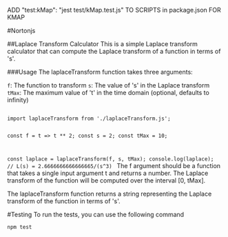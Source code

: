 ADD "test:kMap": "jest test/kMap.test.js" TO SCRIPTS in package.json FOR KMAP

#Nortonjs

##Laplace Transform Calculator
This is a simple Laplace transform calculator that can compute the Laplace transform of a function in terms of 's'.

###Usage
The laplaceTransform function takes three arguments:

`f`: The function to transform
`s`: The value of 's' in the Laplace transform
`tMax`: The maximum value of 't' in the time domain (optional, defaults to infinity)

<code>
import laplaceTransform from './laplaceTransform.js';

const f = t => t ** 2;
const s = 2;
const tMax = 10;

const laplace = laplaceTransform(f, s, tMax);
console.log(laplace); // L(s) = 2.6666666666666665/(s^3)
</code>
The f argument should be a function that takes a single input argument t and returns a number. The Laplace transform of the function will be computed over the interval [0, tMax].

The laplaceTransform function returns a string representing the Laplace transform of the function in terms of 's'.

#Testing
To run the tests, you can use the following command

`npm test`
